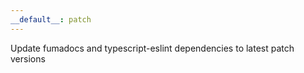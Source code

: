 ```yaml
---
__default__: patch
---
```


Update fumadocs and typescript-eslint dependencies to latest patch versions
